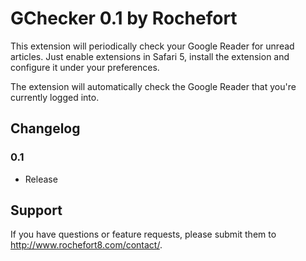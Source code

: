 GChecker 0.1 by Rochefort
=========================

This extension will periodically check your Google Reader for unread articles.
Just enable extensions in Safari 5, install the extension and configure it under your preferences.


The extension will automatically check the Google Reader that you're currently logged into.


Changelog
---------

### 0.1
* Release


Support
-------
If you have questions or feature requests, please submit them to http://www.rochefort8.com/contact/.
